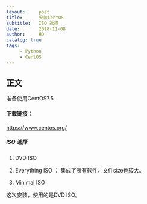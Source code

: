 ```yaml
---
layout:     post
title:      安装CentOS
subtitle:   ISO 选择
date:       2018-11-08
author:     HD
catalog: true
tags:
     - Python
     - CentOS
---
```



## 正文

准备使用CentOS7.5


#### 下载链接：

https://www.centos.org/


##### ISO 选择

1. DVD ISO  

2. Everything ISO ： 集成了所有软件，文件size也较大。

3. Minimal ISO


这次安装，使用的是DVD ISO。
